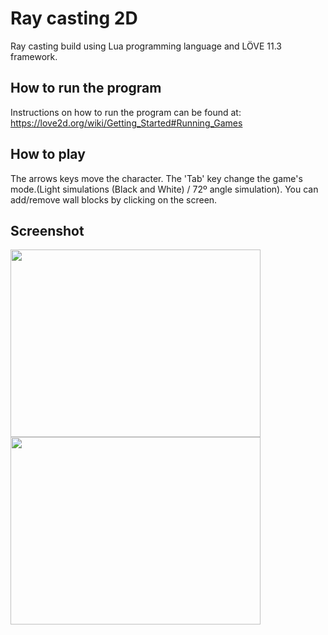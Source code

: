 # Ray casting 2D
Ray casting build using Lua programming language and LÖVE 11.3 framework.

## How to run the program
Instructions on how to run the program can be found at: https://love2d.org/wiki/Getting_Started#Running_Games

## How to play
The arrows keys move the character. The 'Tab' key change the game's mode.(Light simulations (Black and White) / 72º angle simulation).
You can add/remove wall blocks by clicking on the screen.

## Screenshot
<p>
  <img src="https://github.com/MatheusCod/Ray_casting_2D/blob/master/preview1.gif" width="400" height="300">
  <img src="https://github.com/MatheusCod/Ray_casting_2D/blob/master/preview2.gif" width="400" height="300">
</p>
